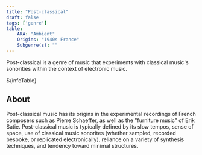 ```yaml
---
title: "Post-classical"
draft: false
tags: ['genre']
table:
    AKA: "Ambient"
    Origins: "1940s France"
    Subgenre(s): ""
---
```


Post-classical is a genre of music that experiments with classical music's sonorities within the context of electronic music.

${infoTable}

## About
Post-classical music has its origins in the experimental recordings of French composers such as Pierre Schaeffer, as well as the "furniture music" of Erik Satie. Post-classical music is typically defined by its slow tempos, sense of space, use of classical music sonorites (whether sampled, recorded bespoke, or replicated electronically), reliance on a variety of synthesis techniques, and tendency toward minimal structures.
